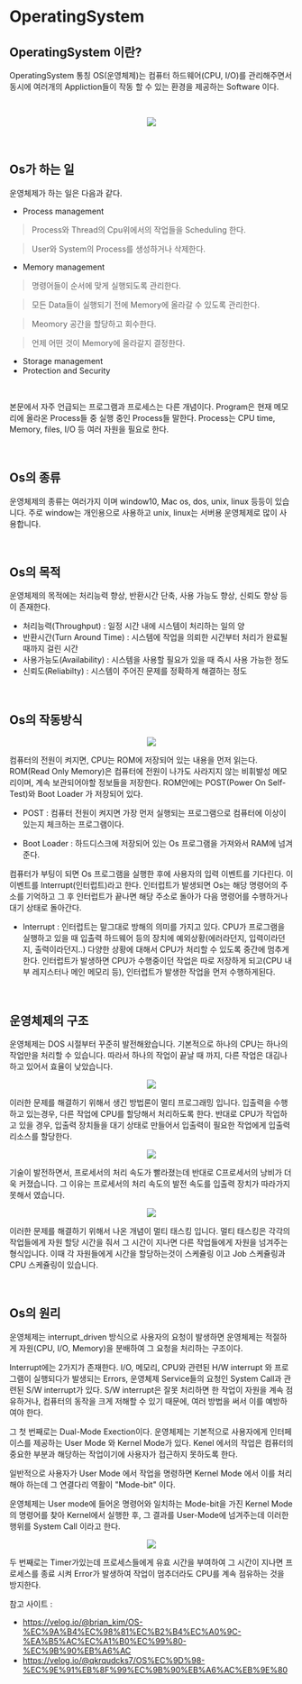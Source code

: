 # OperatingSystem

## OperatingSystem 이란?
OperatingSystem 통칭 OS(운영체제)는 컴퓨터 하드웨어(CPU, I/O)를 관리해주면서 동시에 여러개의 Appliction들이 작동 할 수 있는 환경을 제공하는 Software 이다.

<br>

<p align = "center">
    <img src = "Pictures\OperatingSystem_1.png">
</p>

<br>

## Os가 하는 일
운영체제가 하는  일은 다음과 같다.

* Process management

> Process와 Thread의 Cpu위에서의 작업들을 Scheduling 한다.

> User와 System의 Process를 생성하거나 삭제한다.

* Memory management

> 명령어들이 순서에 맞게 실행되도록 관리한다.

> 모든 Data들이 실행되기 전에 Memory에 올라갈 수 있도록 관리한다.

> Meomory 공간을 할당하고 회수한다.

> 언제 어떤 것이 Memory에 올라갈지 결정한다.

* Storage management
* Protection and Security
  
<br>

본문에서 자주 언급되는 프로그램과 프로세스는 다른 개념이다.
Program은 현재 메모리에 올라온 Process들 중 실행 중인 Process들 말한다. Process는 CPU time, Memory, files, I/O 등 여러 자원을 필요로 한다.

<br>

## Os의 종류
운영체제의 종류는 여러가지 이며 window10, Mac os, dos, unix, linux 등등이 있습니다. 주로 window는 개인용으로 사용하고 unix, linux는 서버용 운영체제로 많이 사용합니다.

<br>

## Os의 목적
운영체제의 목적에는 처리능력 향상, 반환시간 단축, 사용 가능도 향상, 신뢰도 향상 등이 존재한다.

* 처리능력(Throughput) : 일정 시간 내에 시스템이 처리하는 일의 양
* 반환시간(Turn Around Time) : 시스템에 작업을 의뢰한 시간부터 처리가 완료될 때까지 걸린 시간
* 사용가능도(Availability) : 시스템을 사용할 필요가 있을 때 즉시 사용 가능한 정도
* 신뢰도(Reliabilty) : 시스템이 주어진 문제를 정확하게 해결하는 정도


<br>

## Os의 작동방식


<p align = "center">
    <img src = "Pictures\OperatingSystem_2.png">
</p>

컴퓨터의 전원이 켜지면, CPU는 ROM에 저장되어 있는 내용을 먼저 읽는다. ROM(Read Only Memory)은 컴퓨터에 전원이 나가도 사라지지 않는 비휘발성 메모리이며, 계속 보관되어야할 정보들을 저장한다. ROM안에는 POST(Power On Self-Test)와 Boot Loader 가 저장되어 있다.

* POST : 컴퓨터 전원이 켜지면 가장 먼저 실행되는 프로그램으로 컴퓨터에 이상이 있는지 체크하는 프로그램이다. 

* Boot Loader : 하드디스크에 저장되어 있는 Os 프로그램을 가져와서 RAM에 넘겨준다.

컴퓨터가 부팅이 되면 Os 프로그램을 실행한 후에 사용자의 입력 이벤트를 기다린다. 이 이벤트를 
Interrupt(인터럽트)라고 한다. 인터럽트가 발생되면 Os는 해당 명령어의 주소를 기억하고 그 후 인터럽트가 끝나면 해당 주소로 돌아가 다음 명령어를 수행하거나 대기 상태로 돌아간다.

* Interrupt : 인터럽트는 말그대로 방해의 의미를 가지고 있다. CPU가 프로그램을 실행하고 있을 때 입출력 하드웨어 등의 장치에 예외상황(에러라던지, 입력이라던지, 출력이라던지..) 다양한 상황에 대해서 CPU가 처리할 수 있도록 중간에 멈추게 한다. 인터럽트가 발생하면 CPU가 수행중이던 작업은 따로 저장하게 되고(CPU 내부 레지스터나 메인 메모리 등), 인터럽트가 발생한 작업을 먼저 수행하게된다.
  

<br>


## 운영체제의 구조

운영체제는 DOS 시절부터 꾸준히 발전해왔습니다. 기본적으로 하나의 CPU는 하나의 작업만을 처리할 수 있습니다. 따라서 하나의 작업이 끝날 때 까지, 다른 작업은 대김나 하고 있어서 효율이 낮았습니다.

<p align = "center">
    <img src = "Pictures\OperatingSystem_3.png">
</p>

이러한 문제를 해결하기 위해서 생긴 방법론이 멀티 프로그래밍 입니다. 입출력을 수행하고 있는경우, 다른 작업에 CPU를 할당해서 처리하도록 한다. 반대로 CPU가 작업하고 있을 경우, 입출력 장치들을 대기 상태로 만들어서 입출력이 필요한 작업에게 입출력 리소스를 할당한다.

<p align = "center">
    <img src = "Pictures\OperatingSystem_4.png">
</p>

기술이 발전하면서, 프로세서의 처리 속도가 빨라졌는데 반대로 C프로세서의 낭비가 더욱 커졌습니다. 그 이유는 프로세서의 처리 속도의 발전 속도를 입출력 장치가 따라가지 못해서 였습니다. 

<p align = "center">
    <img src = "Pictures\OperatingSystem_5.png">
</p>

이러한 문제를 해결하기 위해서 나온 개념이 멀티 태스킹 입니다. 멀티 태스킹은 각각의 작업들에게 자원 할당 시간을 줘서 그 시간이 지나면 다른 작업들에게 자원을 넘겨주는 형식입니다. 이때 각 자원들에게 시간을 할당하는것이 스케쥴링 이고 Job 스케쥴링과 CPU 스케쥴링이 있습니다. 

<br>

## Os의 원리

운영체제는 interrupt_driven 방식으로 사용자의 요청이 발생하면 운영체제는 적절하게 자원(CPU, I/O, Memory)을 분배하여 그 요청을 처리하는 구조이다.

Interrupt에는 2가지가 존재한다. I/O, 메모리, CPU와 관련된 H/W interrupt 와 프로그램이 실행되다가 발생되는 Errors, 운영체제 Service들의 요청인 System Call과 관련된 S/W interrupt가 있다. S/W interrupt은 잘못 처리하면 한 작업이 자원을 계속 점유하거나, 컴퓨터의 동작을 크게 저해할 수 있기 때문에, 여러 방법을 써서 이를 예방하여야 한다.

그 첫 번째로는 Dual-Mode Exection이다. 운영체제는 기본적으로 사용자에게 인터페이스를 제공하는 User Mode 와 Kernel Mode가 있다. Kenel 에서의 작업은 컴퓨터의 중요한 부분과 해당하는 작업이기에 사용자가 접근하지 못하도록 한다.

일반적으로 사용자가 User Mode 에서 작업을 명령하면 Kernel Mode 에서 이를 처리해야 하는데 그 연결다리 역활이 "Mode-bit" 이다.

운영체제는 User mode에 들어온 명령어와 일치하는 Mode-bit을 가진 Kernel Mode의 명령어를 찾아 Kernel에서 실행한 후, 그 결과를 User-Mode에 넘겨주는데 이러한 행위를 System Call 이라고 한다.

<p align = "center">
    <img src = "Pictures\OperatingSystem_6.png">
</p>

두 번째로는 Timer가있는데 프로세스들에게 유효 시간을 부여하여 그 시간이 지나면 프로세스를 종료 시켜 Error가 발생하여 작업이 멈추더라도 CPU를 계속 점유하는 것을 방지한다.

참고 사이트 :
* https://velog.io/@brian_kim/OS-%EC%9A%B4%EC%98%81%EC%B2%B4%EC%A0%9C-%EA%B5%AC%EC%A1%B0%EC%99%80-%EC%9B%90%EB%A6%AC
* https://velog.io/@qkrqudcks7/OS%EC%9D%98-%EC%9E%91%EB%8F%99%EC%9B%90%EB%A6%AC%EB%9E%80